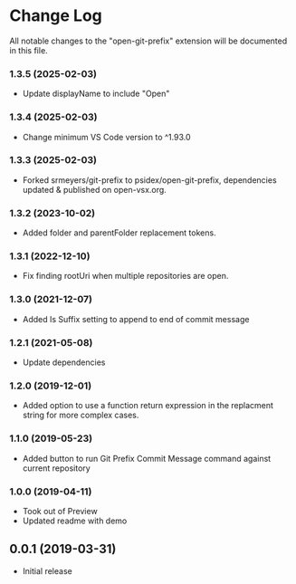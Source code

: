 # Change Log

All notable changes to the "open-git-prefix" extension will be documented in this file.

### 1.3.5 (2025-02-03)
- Update displayName to include "Open"

### 1.3.4 (2025-02-03)
- Change minimum VS Code version to ^1.93.0

### 1.3.3 (2025-02-03)
- Forked srmeyers/git-prefix to psidex/open-git-prefix, dependencies updated & published on open-vsx.org.

### 1.3.2 (2023-10-02)
- Added folder and parentFolder replacement tokens.

### 1.3.1 (2022-12-10)
- Fix finding rootUri when multiple repositories are open.

### 1.3.0 (2021-12-07)
- Added Is Suffix setting to append to end of commit message

### 1.2.1 (2021-05-08)
- Update dependencies

### 1.2.0 (2019-12-01)
- Added option to use a function return expression in the replacment string for more complex cases.

### 1.1.0 (2019-05-23)
- Added button to run Git Prefix Commit Message command against current repository

### 1.0.0 (2019-04-11)

- Took out of Preview
- Updated readme with demo

## 0.0.1 (2019-03-31)

- Initial release
